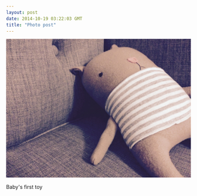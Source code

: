 ```yaml
---
layout: post
date: 2014-10-19 03:22:03 GMT
title: "Photo post"
---
```

![travisj](/images/e6be44dc4cea6de277157b258dbfa0627ede3761ec35f62f3b2e0385d249c5b0.jpg)

Baby's first toy